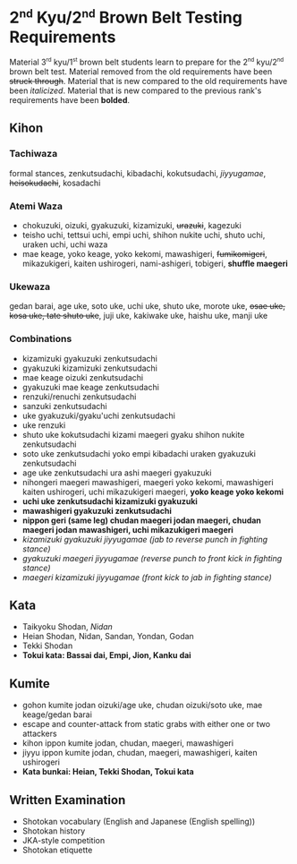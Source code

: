 <!-- markdownlint-disable no-inline-html -->
# 2<sup><small>nd</small></sup> Kyu/2<sup><small>nd</small></sup> Brown Belt Testing Requirements

Material 3<sup><small>rd</small></sup> kyu/1<sup><small>st</small></sup> brown belt students learn to prepare for
the 2<sup><small>nd</small></sup> kyu/2<sup><small>nd</small></sup> brown belt test.
Material removed from the old requirements have been ~~struck through~~.
Material that is new compared to the old requirements have been *italicized*.
Material that is new compared to the previous rank's requirements have been **bolded**.

## Kihon

### Tachiwaza

formal stances, zenkutsudachi, kibadachi, kokutsudachi, *jiyyugamae*, ~~heisokudachi~~, kosadachi

### Atemi Waza

* chokuzuki, oizuki, gyakuzuki, kizamizuki, ~~urazuki~~, kagezuki
* teisho uchi, tettsui uchi, empi uchi, shihon nukite uchi, shuto uchi, uraken uchi, uchi waza
* mae keage, yoko keage, yoko kekomi, mawashigeri, ~~fumikomigeri~~, mikazukigeri, kaiten ushirogeri, nami-ashigeri, tobigeri, **shuffle maegeri**

### Ukewaza

gedan barai, age uke, soto uke, uchi uke, shuto uke, morote uke, ~~osae uke, kosa uke, tate shuto uke~~, juji uke, kakiwake uke, haishu uke, manji uke

### Combinations

* kizamizuki gyakuzuki zenkutsudachi
* gyakuzuki kizamizuki zenkutsudachi
* mae keage oizuki zenkutsudachi
* gyakuzuki mae keage zenkutsudachi
* renzuki/renuchi zenkutsudachi
* sanzuki zenkutsudachi
* uke gyakuzuki/gyaku'uchi zenkutsudachi
* uke renzuki
* shuto uke kokutsudachi kizami maegeri gyaku shihon nukite zenkutsudachi
* soto uke zenkutsudachi yoko empi kibadachi uraken gyakuzuki zenkutsudachi
* age uke zenkutsudachi ura ashi maegeri gyakuzuki
* nihongeri maegeri mawashigeri, maegeri yoko kekomi, mawashigeri kaiten ushirogeri, uchi mikazukigeri maegeri, **yoko keage yoko kekomi**
* **uchi uke zenkutsudachi kizamizuki gyakuzuki**
* **mawashigeri gyakuzuki zenkutsudachi**
* **nippon geri (same leg) chudan maegeri jodan maegeri, chudan maegeri jodan mawashigeri, uchi mikazukigeri maegeri**
* *kizamizuki gyakuzuki jiyyugamae (jab to reverse punch in fighting stance)*
* *gyakuzuki maegeri jiyyugamae (reverse punch to front kick in fighting stance)*
* *maegeri kizamizuki jiyyugamae (front kick to jab in fighting stance)*

## Kata

* Taikyoku Shodan, *Nidan*
* Heian Shodan, Nidan, Sandan, Yondan, Godan
* Tekki Shodan
* **Tokui kata: Bassai dai, Empi, Jion, Kanku dai**

## Kumite

* gohon kumite jodan oizuki/age uke, chudan oizuki/soto uke, mae keage/gedan barai
* escape and counter-attack from static grabs with either one or two attackers
* kihon ippon kumite jodan, chudan, maegeri, mawashigeri
* jiyyu ippon kumite jodan, chudan, maegeri, mawashigeri, kaiten ushirogeri
* **Kata bunkai: Heian, Tekki Shodan, Tokui kata**

## Written Examination

* Shotokan vocabulary (English and Japanese (English spelling))
* Shotokan history
* JKA-style competition
* Shotokan etiquette
